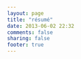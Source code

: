 ```yaml
---
layout: page
title: "résumé"
date: 2013-06-02 22:32
comments: false
sharing: false
footer: true
---
```


